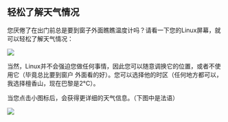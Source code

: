 <?php require("../../entete.php"); ?> <?php require("../../base.php"); ?> <?php require("../../fonctions.php"); ?>

<div id="corps">

<h2>轻松了解天气情况</h2>

<p>您厌倦了在出门前总是要到窗子外面瞧瞧温度计吗？请看一下您的Linux屏幕，就可以轻松了解天气情况：</p>

<img src="Images/weather.png" />

<p>当然，Linux并不会强迫您做任何事情，因此您可以随意调换它的位置，或者不使用它（毕竟总比要到窗户
外面看的好）。您可以选择他的时区（任何地方都可以，我选择檀香山，现在巴黎是2°C）。</p>

<p>当您点击小图标后，会获得更详细的天气信息。（下图中是法语）</p>

<img src="Images/weather_details.png" />

</div>
</body>
</html>
